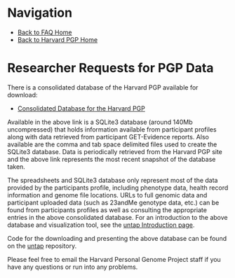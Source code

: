 # Navigation

* [Back to FAQ Home](README.md)
* [Back to Harvard PGP Home](http://my.pgp-hms.org)

# Researcher Requests for PGP Data

There is a consolidated database of the Harvard PGP available for download:

* [Consolidated Database for the Harvard PGP](https://workbench.su92l.arvadosapi.com/collections/3ccedff14c04af4d96e41e96648c55e2+3173/html/index.html)

Available in the above link is a SQLite3 database (around 140Mb uncompressed) that holds information available from participant profiles along with data retrieved from participant GET-Evidence reports.  Also available are the comma and tab space delimited files used to create the SQLite3 database.  Data is periodically retrieved from the Harvard PGP site and the above link represents the most recent snapshot of the database taken.

The spreadsheets and SQLite3 database only represent most of the data provided by the participants profile, including phenotype data, health record information and genome file locations.  URLs to full genomic data and participant uploaded data (such as 23andMe genotype data, etc.) can be found from participants profiles as well as consulting the appropriate entries in the above consolidated database.  For an introduction to the above database and visualization tool, see the [untap Introduction page](https://github.com/abeconnelly/untap/blob/master/Introduction.md).

Code for the downloading and presenting the above database can be found on the [untap](https://github.com/abeconnelly/untap) repository.

Please feel free to email the Harvard Personal Genome Project staff if you have any questions or run into any problems.
